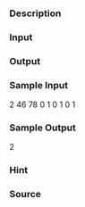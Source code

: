 
### Description

### Input

### Output

### Sample Input
2 
46
78
0 1 0 1 0 1
### Sample Output
2
### Hint

### Source
